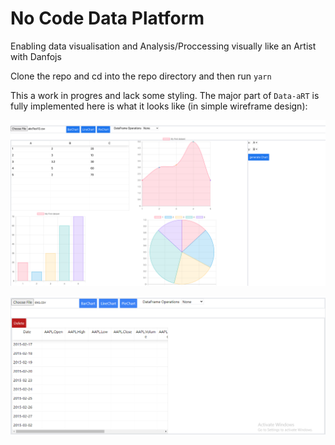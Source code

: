 # No Code Data Platform

Enabling data visualisation and Analysis/Proccessing visually like an Artist with Danfojs

Clone the repo and cd into the repo directory and then run `yarn`

This a work in progres and lack some styling. The major part of `Data-aRT` is fully implemented here is what it looks like (in simple wireframe design):

![](exxample.png)

![](Capture.PNG)